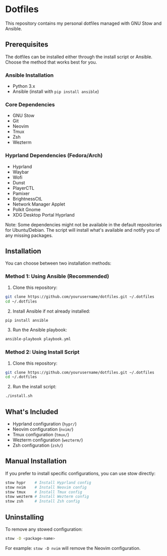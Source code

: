 # Dotfiles

This repository contains my personal dotfiles managed with GNU Stow and Ansible.

## Prerequisites

The dotfiles can be installed either through the install script or Ansible. Choose the method that works best for you.

### Ansible Installation
- Python 3.x
- Ansible (install with `pip install ansible`)

### Core Dependencies
- GNU Stow
- Git
- Neovim
- Tmux
- Zsh
- Wezterm

### Hyprland Dependencies (Fedora/Arch)
- Hyprland
- Waybar
- Wofi
- Dunst
- PlayerCTL
- Pamixer
- BrightnessCtL
- Network Manager Applet
- Polkit Gnome
- XDG Desktop Portal Hyprland

Note: Some dependencies might not be available in the default repositories for Ubuntu/Debian. The script will install what's available and notify you of any missing packages.

## Installation

You can choose between two installation methods:

### Method 1: Using Ansible (Recommended)

1. Clone this repository:
```bash
git clone https://github.com/yourusername/dotfiles.git ~/.dotfiles
cd ~/.dotfiles
```

2. Install Ansible if not already installed:
```bash
pip install ansible
```

3. Run the Ansible playbook:
```bash
ansible-playbook playbook.yml
```

### Method 2: Using Install Script

1. Clone this repository:
```bash
git clone https://github.com/yourusername/dotfiles.git ~/.dotfiles
cd ~/.dotfiles
```

2. Run the install script:
```bash
./install.sh
```

## What's Included

- Hyprland configuration (`hypr/`)
- Neovim configuration (`nvim/`)
- Tmux configuration (`tmux/`)
- Wezterm configuration (`wezterm/`)
- Zsh configuration (`zsh/`)

## Manual Installation

If you prefer to install specific configurations, you can use stow directly:

```bash
stow hypr    # Install Hyprland config
stow nvim    # Install Neovim config
stow tmux    # Install Tmux config
stow wezterm # Install Wezterm config
stow zsh     # Install Zsh config
```

## Uninstalling

To remove any stowed configuration:

```bash
stow -D <package-name>
```

For example: `stow -D nvim` will remove the Neovim configuration.
